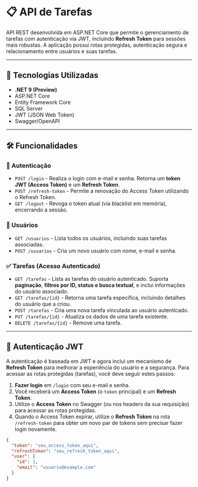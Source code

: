 # 📋 API de Tarefas

API REST desenvolvida em ASP.NET Core que permite o gerenciamento de tarefas com autenticação via JWT, incluindo **Refresh Token** para sessões mais robustas. A aplicação possui rotas protegidas, autenticação segura e relacionamento entre usuários e suas tarefas.

---

## 🚀 Tecnologias Utilizadas

- **.NET 9 (Preview)**
- ASP.NET Core
- Entity Framework Core
- SQL Server
- JWT (JSON Web Token)
- Swagger/OpenAPI

---

## 🛠️ Funcionalidades

### 🔐 Autenticação
- `POST /login` - Realiza o login com e-mail e senha. Retorna um **token JWT (Access Token)** e um **Refresh Token**.
- `POST /refresh-token` - Permite a renovação do Access Token utilizando o Refresh Token.
- `GET /logout` - Revoga o token atual (via blacklist em memória), encerrando a sessão.

### 👤 Usuários
- `GET /usuarios` - Lista todos os usuários, incluindo suas tarefas associadas.
- `POST /usuarios` - Cria um novo usuário com nome, e-mail e senha.

### ✅ Tarefas (Acesso Autenticado)
- `GET /tarefas` - Lista as tarefas do usuário autenticado. Suporta **paginação**, **filtros por ID, status e busca textual**, e inclui informações do usuário associado.
- `GET /tarefas/{id}` - Retorna uma tarefa específica, incluindo detalhes do usuário que a criou.
- `POST /tarefas` - Cria uma nova tarefa vinculada ao usuário autenticado.
- `PUT /tarefas/{id}` - Atualiza os dados de uma tarefa existente.
- `DELETE /tarefas/{id}` - Remove uma tarefa.

---

## 🔐 Autenticação JWT

A autenticação é baseada em JWT e agora inclui um mecanismo de **Refresh Token** para melhorar a experiência do usuário e a segurança. Para acessar as rotas protegidas (tarefas), você deve seguir estes passos:

1.  **Fazer login** em `/login` com seu e-mail e senha.
2.  Você receberá um **Access Token** (o `token` principal) e um **Refresh Token**.
3.  Utilize o **Access Token** no Swagger (ou nos headers da sua requisição) para acessar as rotas protegidas.
4.  Quando o Access Token expirar, utilize o **Refresh Token** na rota `/refresh-token` para obter um novo par de tokens sem precisar fazer login novamente.

```json
{
  "token": "seu_access_token_aqui",
  "refreshToken": "seu_refresh_token_aqui",
  "user": {
    "id": 1,
    "email": "usuario@example.com"
  }
}
